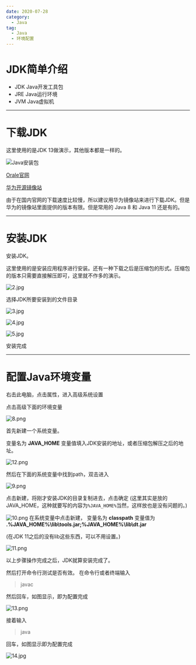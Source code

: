 ```yaml
---
date: 2020-07-28
category:
  - Java
tag:
  - Java
  - 环境配置
---
```


# JDK简单介绍

* JDK Java开发工具包
* JRE Java运行环境
* JVM Java虚拟机

<!--more-->

---

# 下载JDK

这里使用的是JDK 13做演示，其他版本都是一样的。

![Java安装包](/assets/images/JDK_Install/jdk.png)


[Orale官网](https://www.oracle.com/cn/java/technologies/)

[华为开源镜像站](https://repo.huaweicloud.com/java/jdk/)

由于在国内官网的下载速度比较慢，所以建议用华为镜像站来进行下载JDK。但是华为的镜像站里面提供的版本有限。但是常用的 Java 8 和 Java 11 还是有的。

---

# 安装JDK

安装JDK。

这里使用的是安装应用程序进行安装。还有一种下载之后是压缩包的形式。压缩包的版本只需要直接解压即可，这里就不作多的演示。

![2.jpg](/assets/images/JDK_Install/jdk安装1.jpg)

选择JDK所要安装到的文件目录

![3.jpg](/assets/images/JDK_Install/jdk安装2.jpg)

![4.jpg](/assets/images/JDK_Install/jdk安装3.jpg)

![5.jpg](/assets/images/JDK_Install/jdk安装4.jpg)

安装完成

---

# 配置Java环境变量

右击此电脑，点击属性，进入高级系统设置

点击高级下面的环境变量

![8.png](/assets/images/JDK_Install/jdk环境变量配置1.png)

首先新建一个系统变量。

变量名为 **JAVA_HOME**
变量值填入JDK安装的地址，或者压缩包解压之后的地址。

![12.png](/assets/images/JDK_Install/jdk环境变量配置5.png)


然后在下面的系统变量中找到path，双击进入

![9.png](/assets/images/JDK_Install/jdk环境变量配置2.png)

点击新建，将刚才安装JDK的目录复制进去，点击确定
(这里其实是放的JAVA_HOME，这种就要写的内容为`%JAVA_HOME%`当然，这样放也是没有问题的。)


![10.png](/assets/images/JDK_Install/jdk环境变量配置3.png)
在系统变量中点击新建，
变量名为 **classpath**
变量值为 **.%JAVA_HOME%\lib\tools.jar;%JAVA_HOME%\lib\dt.jar**

(在JDK 11之后的没有lib这些东西，可以不用设置。)


![11.png](/assets/images/JDK_Install/jdk环境变量配置4.png)

以上步骤操作完成之后，JDK就算安装完成了。

然后打开命令行测试是否有效。
在命令行或者终端输入
> javac

然后回车，如图显示，即为配置完成

![13.png](/assets/images/JDK_Install/jdk环境变量配置6.png)

接着输入
> java

回车，如图显示即为配置完成


![14.jpg](/assets/images/JDK_Install/jdk环境变量配置7.png)